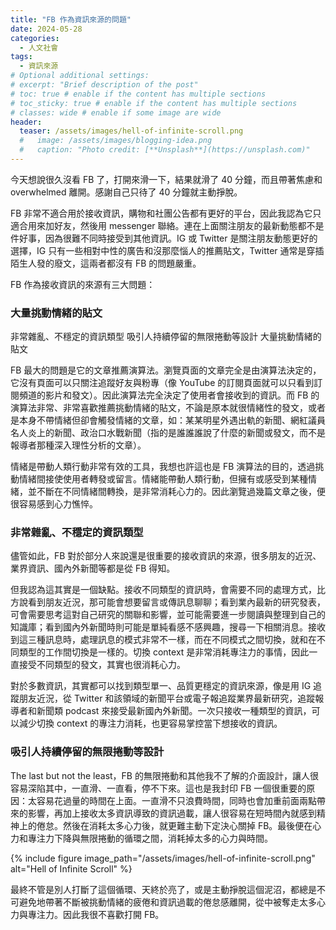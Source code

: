 ```yaml
---
title: "FB 作為資訊來源的問題"
date: 2024-05-28
categories:
  - 人文社會
tags:
  - 資訊來源
# Optional additional settings:
# excerpt: "Brief description of the post"
# toc: true # enable if the content has multiple sections
# toc_sticky: true # enable if the content has multiple sections
# classes: wide # enable if some image are wide
header:
  teaser: /assets/images/hell-of-infinite-scroll.png
  #   image: /assets/images/blogging-idea.png
  #   caption: "Photo credit: [**Unsplash**](https://unsplash.com)"
---
```


今天想說很久沒看 FB 了，打開來滑一下，結果就滑了 40 分鐘，而且帶著焦慮和 overwhelmed 離開。感謝自己只待了 40 分鐘就主動掙脫。

FB 非常不適合用於接收資訊，購物和社團公告都有更好的平台，因此我認為它只適合用來加好友，然後用 messenger 聯絡。連在上面關注朋友的最新動態都不是件好事，因為很難不同時接受到其他資訊。IG 或 Twitter 是關注朋友動態更好的選擇，IG 只有一些相對中性的廣告和沒那麼惱人的推薦貼文，Twitter 通常是穿插陌生人發的廢文，這兩者都沒有 FB 的問題嚴重。

FB 作為接收資訊的來源有三大問題：

### 大量挑動情緒的貼文

非常雜亂、不穩定的資訊類型
吸引人持續停留的無限捲動等設計
大量挑動情緒的貼文

FB 最大的問題是它的文章推薦演算法。瀏覽頁面的文章完全是由演算法決定的，它沒有頁面可以只關注追蹤好友與粉專（像 YouTube 的訂閱頁面就可以只看到訂閱頻道的影片和發文）。因此演算法完全決定了使用者會接收到的資訊。而 FB 的演算法非常、非常喜歡推薦挑動情緒的貼文，不論是原本就很情緒性的發文，或者是本身不帶情緒但卻會觸發情緒的文章，如：某某明星外遇出軌的新聞、網紅議員名人炎上的新聞、政治口水戰新聞（指的是誰誰誰說了什麼的新聞或發文，而不是報導者那種深入理性分析的文章）。

情緒是帶動人類行動非常有效的工具，我想也許這也是 FB 演算法的目的，透過挑動情緒間接使使用者轉發或留言。情緒能帶動人類行動，但擁有或感受到某種情緒，並不斷在不同情緒間轉換，是非常消耗心力的。因此瀏覽過幾篇文章之後，便很容易感到心力憔悴。

### 非常雜亂、不穩定的資訊類型

儘管如此，FB 對於部分人來說還是很重要的接收資訊的來源，很多朋友的近況、業界資訊、國內外新聞等都是從 FB 得知。

但我認為這其實是一個缺點。接收不同類型的資訊時，會需要不同的處理方式，比方說看到朋友近況，那可能會想要留言或傳訊息聊聊；看到業內最新的研究發表，可會需要思考這對自己研究的關聯和影響，並可能需要進一步閱讀與整理到自己的知識庫；看到國內外新聞時則可能是單純看感不感興趣，搜尋一下相關消息。接收到這三種訊息時，處理訊息的模式非常不一樣，而在不同模式之間切換，就和在不同類型的工作間切換是一樣的。切換 context 是非常消耗專注力的事情，因此一直接受不同類型的發文，其實也很消耗心力。

對於多數資訊，其實都可以找到類型單一、品質更穩定的資訊來源，像是用 IG 追蹤朋友近況，從 Twitter 和該領域的新聞平台或電子報追蹤業界最新研究，追蹤報導者和新聞類 podcast 來接受最新國內外新聞。一次只接收一種類型的資訊，可以減少切換 context 的專注力消耗，也更容易掌控當下想接收的資訊。

### 吸引人持續停留的無限捲動等設計

The last but not the least，FB 的無限捲動和其他我不了解的介面設計，讓人很容易深陷其中，一直滑、一直看，停不下來。這也是我封印 FB 一個很重要的原因：太容易花過量的時間在上面。一直滑不只浪費時間，同時也會加重前面兩點帶來的影響，再加上接收太多資訊導致的資訊過載，讓人很容易在短時間內就感到精神上的倦怠。然後在消耗太多心力後，就更難主動下定決心關掉 FB。最後便在心力和專注力下降與無限捲動的循環之間，消耗掉太多的心力與時間。

{% include figure
   image_path="/assets/images/hell-of-infinite-scroll.png"
   alt="Hell of Infinite Scroll"
%}

最終不管是別人打斷了這個循環、天終於亮了，或是主動掙脫這個泥沼，都總是不可避免地帶著不斷被挑動情緒的疲倦和資訊過載的倦怠感離開，從中被奪走太多心力與專注力。因此我很不喜歡打開 FB。
